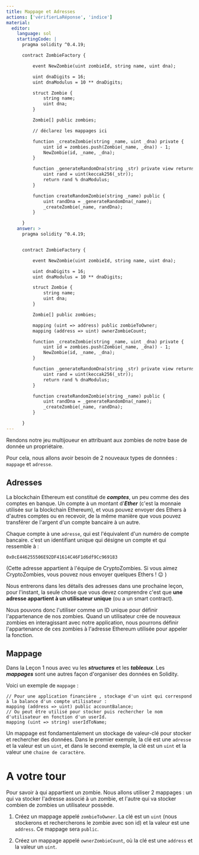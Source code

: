 ```yaml
---
title: Mappage et Adresses
actions: ['vérifierLaRéponse', 'indice']
material:
  editor:
    language: sol
    startingCode: |
      pragma solidity ^0.4.19;

      contract ZombieFactory {

          event NewZombie(uint zombieId, string name, uint dna);

          uint dnaDigits = 16;
          uint dnaModulus = 10 ** dnaDigits;

          struct Zombie {
              string name;
              uint dna;
          }

          Zombie[] public zombies;

          // déclarez les mappages ici

          function _createZombie(string _name, uint _dna) private {
              uint id = zombies.push(Zombie(_name, _dna)) - 1;
              NewZombie(id, _name, _dna);
          }

          function _generateRandomDna(string _str) private view returns (uint) {
              uint rand = uint(keccak256(_str));
              return rand % dnaModulus;
          }

          function createRandomZombie(string _name) public {
              uint randDna = _generateRandomDna(_name);
              _createZombie(_name, randDna);
          }

      }
    answer: >
      pragma solidity ^0.4.19;


      contract ZombieFactory {

          event NewZombie(uint zombieId, string name, uint dna);

          uint dnaDigits = 16;
          uint dnaModulus = 10 ** dnaDigits;

          struct Zombie {
              string name;
              uint dna;
          }

          Zombie[] public zombies;

          mapping (uint => address) public zombieToOwner;
          mapping (address => uint) ownerZombieCount;

          function _createZombie(string _name, uint _dna) private {
              uint id = zombies.push(Zombie(_name, _dna)) - 1;
              NewZombie(id, _name, _dna);
          }

          function _generateRandomDna(string _str) private view returns (uint) {
              uint rand = uint(keccak256(_str));
              return rand % dnaModulus;
          }

          function createRandomZombie(string _name) public {
              uint randDna = _generateRandomDna(_name);
              _createZombie(_name, randDna);
          }

      }
---
```


Rendons notre jeu multijoueur en attribuant aux zombies de notre base de donnée un propriétaire.

Pour cela, nous allons avoir besoin de 2 nouveaux types de données : `mappage` et `adresse`.

## Adresses

La blockchain Ethereum est constitué de **_comptes_**, un peu comme des des comptes en banque. Un compte à un montant d'**_Ether_** (c'est la monnaie utilisée sur la blockchain Ethereum), et vous pouvez envoyer des Ethers à d'autres comptes ou en recevoir, de la même manière que vous pouvez transférer de l'argent d'un compte bancaire à un autre.

Chaque compte à une `adresse`, qui est l'équivalent d'un numéro de compte bancaire. c'est un identifiant unique qui désigne un compte et qui ressemble à :

`0x0cE446255506E92DF41614C46F1d6df9Cc969183`

(Cette adresse appartient à l'équipe de CryptoZombies. Si vous aimez CryptoZombies, vous pouvez nous envoyer quelques Ethers ! 😉 )

Nous entrerons dans les détails des adresses dans une prochaine leçon, pour l'instant, la seule chose que vous devez comprendre c'est que **une adresse appartient à un utilisateur unique** (ou a un smart contract).

Nous pouvons donc l'utiliser comme un ID unique pour définir l'appartenance de nos zombies. Quand un utilisateur crée de nouveaux zombies en interagissant avec notre application, nous pourrons définir l'appartenance de ces zombies à l'adresse Ethereum utilisée pour appeler la fonction.


## Mappage

Dans la Leçon 1 nous avec vu les **_structures_** et les **_tableaux_**. Les **_mappages_** sont une autres façon d'organiser des données en Solidity.

Voici un exemple de `mappage` :

```
// Pour une application financière , stockage d'un uint qui correspond à la balance d'un compte utilisateur :
mapping (address => uint) public accountBalance;
// Ou peut être utilisé pour stocker puis rechercher le nom d'utilisateur en fonction d'un userId.
mapping (uint => string) userIdToName;
```

Un mappage est fondamentalement un stockage de valeur-clé pour stocker et rechercher des données. Dans le premier exemple, la clé est une `adresse` et la valeur est un `uint`, et dans le second exemple, la clé est un `uint` et la valeur une `chaine de caractère`.


# A votre tour

Pour savoir à qui appartient un zombie. Nous allons utiliser 2 mappages : un qui va stocker l'adresse associé à un zombie, et l'autre qui va stocker combien de zombies un utilisateur possède.

1. Créez un mappage appelé `zombieToOwner`. La clé est un `uint` (nous stockerons et rechercherons le zombie avec son id) et la valeur est une `address`.
Ce mappage sera `public`.

2. Créez un mappage appelé `ownerZombieCount`, où la clé est une `address` et la valeur un `uint`.
